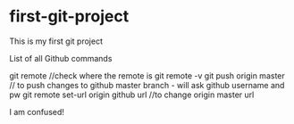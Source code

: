 # first-git-project
This is my first git project

List of all Github commands

git remote //check where the remote is
git remote -v 
git push origin master // to push changes to github master branch - will ask github username and pw
git remote set-url origin github url //to change origin master url

I am confused!